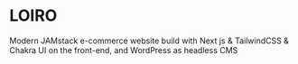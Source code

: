 # LOIRO

Modern JAMstack e-commerce website build with Next js & TailwindCSS &
Chakra UI on the front-end, and WordPress as headless CMS
